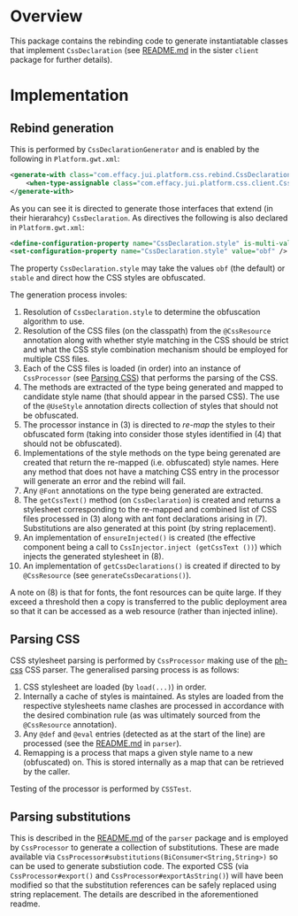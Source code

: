 # Overview

This package contains the rebinding code to generate instantiatable classes that implement `CssDeclaration` (see [README.md](../client/README.md) in the sister `client` package for further details).

# Implementation

## Rebind generation

This is performed by `CssDeclarationGenerator` and is enabled by the following in `Platform.gwt.xml`:

```xml
<generate-with class="com.effacy.jui.platform.css.rebind.CssDeclarationGenerator">
    <when-type-assignable class="com.effacy.jui.platform.css.client.CssDeclaration" />
</generate-with>
```

As you can see it is directed to generate those interfaces that extend (in their hierarahcy) `CssDeclaration`. As directives the following is also declared in `Platform.gwt.xml`:

```xml
<define-configuration-property name="CssDeclaration.style" is-multi-valued="false" />
<set-configuration-property name="CssDeclaration.style" value="obf" />
```

The property `CssDeclaration.style` may take the values `obf` (the default) or `stable` and direct how the CSS styles are obfuscated.

The generation process involes:

1. Resolution of `CssDeclaration.style` to determine the obfuscation algorithm to use.
2. Resolution of the CSS files (on the classpath) from the `@CssResource` annotation along with whether style matching in the CSS should be strict and what the CSS style combination mechanism should be employed for multiple CSS files.
3. Each of the CSS files is loaded (in order) into an instance of `CssProcessor` (see [Parsing CSS](#parsing-css)) that performs the parsing of the CSS.
4. The methods are extracted of the type being generated and mapped to candidate style name (that should appear in the parsed CSS). The use of the `@UseStyle` annotation directs collection of styles that should not be obfuscated.
5. The processor instance in (3) is directed to *re-map* the styles to their obfuscated form (taking into consider those styles identified in (4) that should not be obfuscated).
6. Implementations of the style methods on the type being gerenated are created that return the re-mapped (i.e. obfuscated) style names. Here any method that does not have a matching CSS entry in the processor will generate an error and the rebind will fail.
7. Any `@Font` annotations on the type being generated are extracted.
8. The `getCssText()` method (on `CssDeclaration`) is created and returns a stylesheet corresponding to the re-mapped and combined list of CSS files processed in (3) along with ant font declarations arising in (7). Substitutions are also generated at this point (by string replacement).
9. An implementation of `ensureInjected()` is created (the effective component being a call to `CssInjector.inject (getCssText ())`) which injects the generated stylesheet in (8).
10. An implementation of `getCssDeclarations()` is created if directed to by `@CssResource` (see `generateCssDecarations()`).

A note on (8) is that for fonts, the font resources can be quite large. If they exceed a threshold then a copy is transferred to the public deployment area so that it can be accessed as a web resource (rather than injected inline). 

## Parsing CSS

CSS stylesheet parsing is performed by `CssProcessor` making use of the [ph-css](https://github.com/phax/ph-css) CSS parser. The generalised parsing process is as follows:

1. CSS stylesheet are loaded (by `load(...)`) in order.
2. Internally a cache of styles is maintained. As styles are loaded from the respective stylesheets name clashes are processed in accordance with the desired combination rule (as was ultimately sourced from the `@CssResource` annotation).
3. Any `@def` and `@eval` entries (detected as at the start of the line) are processed (see the [README.md](./parser/README.md) in `parser`).
4. Remapping is a process that maps a given style name to a new (obfuscated) on. This is stored internally as a map that can be retrieved by the caller.

Testing of the processor is performed by `CSSTest`.

## Parsing substitutions

This is described in the [README.md](./parser/README.md) of the `parser` package and is employed by `CssProcessor` to generate a collection of substitutions. These are made available via `CssProcessor#substitutions(BiConsumer<String,String>)` so can be used to generate substiution code. The exported CSS (via `CssProcessor#export()` and `CssProcessor#exportAsString()`) will have been modified so that the substitution references can be safely replaced using string replacement. The details are described in the aforementioned readme.